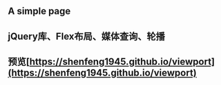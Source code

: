 ## A simple page
## jQuery库、Flex布局、媒体查询、轮播 
## 预览[https://shenfeng1945.github.io/viewport](https://shenfeng1945.github.io/viewport)
